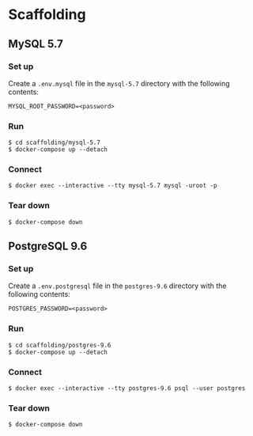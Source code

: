 # Scaffolding

## MySQL 5.7

### Set up

Create a `.env.mysql` file in the `mysql-5.7` directory with the following contents:

```shell
MYSQL_ROOT_PASSWORD=<password>
```

### Run

```shell
$ cd scaffolding/mysql-5.7
$ docker-compose up --detach
```

### Connect

```shell
$ docker exec --interactive --tty mysql-5.7 mysql -uroot -p
```

### Tear down

```shell
$ docker-compose down
```

## PostgreSQL 9.6

### Set up

Create a `.env.postgresql` file in the `postgres-9.6` directory with the following contents:

```shell
POSTGRES_PASSWORD=<password>
```

### Run

```shell
$ cd scaffolding/postgres-9.6
$ docker-compose up --detach
```

### Connect

```shell
$ docker exec --interactive --tty postgres-9.6 psql --user postgres
```

### Tear down

```shell
$ docker-compose down
```
